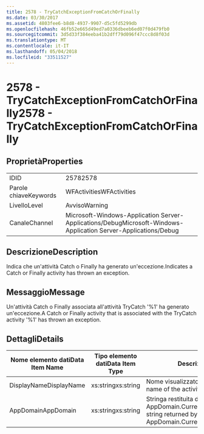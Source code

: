 ```yaml
---
title: 2578 - TryCatchExceptionFromCatchOrFinally
ms.date: 03/30/2017
ms.assetid: 4803fee6-b8d8-4937-9907-d5c5fd5299db
ms.openlocfilehash: 46fb52e665d49ed7a0336dbeeb6ed07f0d479fb0
ms.sourcegitcommit: 3d5d33f384eeba41b2dff79d096f47ccc8d8f03d
ms.translationtype: MT
ms.contentlocale: it-IT
ms.lasthandoff: 05/04/2018
ms.locfileid: "33511527"
---
```

# <a name="2578---trycatchexceptionfromcatchorfinally"></a><span data-ttu-id="11a42-102">2578 - TryCatchExceptionFromCatchOrFinally</span><span class="sxs-lookup"><span data-stu-id="11a42-102">2578 - TryCatchExceptionFromCatchOrFinally</span></span>
## <a name="properties"></a><span data-ttu-id="11a42-103">Proprietà</span><span class="sxs-lookup"><span data-stu-id="11a42-103">Properties</span></span>  
  
|||  
|-|-|  
|<span data-ttu-id="11a42-104">ID</span><span class="sxs-lookup"><span data-stu-id="11a42-104">ID</span></span>|<span data-ttu-id="11a42-105">2578</span><span class="sxs-lookup"><span data-stu-id="11a42-105">2578</span></span>|  
|<span data-ttu-id="11a42-106">Parole chiave</span><span class="sxs-lookup"><span data-stu-id="11a42-106">Keywords</span></span>|<span data-ttu-id="11a42-107">WFActivities</span><span class="sxs-lookup"><span data-stu-id="11a42-107">WFActivities</span></span>|  
|<span data-ttu-id="11a42-108">Livello</span><span class="sxs-lookup"><span data-stu-id="11a42-108">Level</span></span>|<span data-ttu-id="11a42-109">Avviso</span><span class="sxs-lookup"><span data-stu-id="11a42-109">Warning</span></span>|  
|<span data-ttu-id="11a42-110">Canale</span><span class="sxs-lookup"><span data-stu-id="11a42-110">Channel</span></span>|<span data-ttu-id="11a42-111">Microsoft-Windows-Application Server-Applications/Debug</span><span class="sxs-lookup"><span data-stu-id="11a42-111">Microsoft-Windows-Application Server-Applications/Debug</span></span>|  
  
## <a name="description"></a><span data-ttu-id="11a42-112">Descrizione</span><span class="sxs-lookup"><span data-stu-id="11a42-112">Description</span></span>  
 <span data-ttu-id="11a42-113">Indica che un'attività Catch o Finally ha generato un'eccezione.</span><span class="sxs-lookup"><span data-stu-id="11a42-113">Indicates a Catch or Finally activity has thrown an exception.</span></span>  
  
## <a name="message"></a><span data-ttu-id="11a42-114">Messaggio</span><span class="sxs-lookup"><span data-stu-id="11a42-114">Message</span></span>  
 <span data-ttu-id="11a42-115">Un'attività Catch o Finally associata all'attività TryCatch '%1' ha generato un'eccezione.</span><span class="sxs-lookup"><span data-stu-id="11a42-115">A Catch or Finally activity that is associated with the TryCatch activity '%1' has thrown an exception.</span></span>  
  
## <a name="details"></a><span data-ttu-id="11a42-116">Dettagli</span><span class="sxs-lookup"><span data-stu-id="11a42-116">Details</span></span>  
  
|<span data-ttu-id="11a42-117">Nome elemento dati</span><span class="sxs-lookup"><span data-stu-id="11a42-117">Data Item Name</span></span>|<span data-ttu-id="11a42-118">Tipo elemento dati</span><span class="sxs-lookup"><span data-stu-id="11a42-118">Data Item Type</span></span>|<span data-ttu-id="11a42-119">Descrizione</span><span class="sxs-lookup"><span data-stu-id="11a42-119">Description</span></span>|  
|--------------------|--------------------|-----------------|  
|<span data-ttu-id="11a42-120">DisplayName</span><span class="sxs-lookup"><span data-stu-id="11a42-120">DisplayName</span></span>|<span data-ttu-id="11a42-121">xs:string</span><span class="sxs-lookup"><span data-stu-id="11a42-121">xs:string</span></span>|<span data-ttu-id="11a42-122">Nome visualizzato dell'attività.</span><span class="sxs-lookup"><span data-stu-id="11a42-122">The display name of the activity.</span></span>|  
|<span data-ttu-id="11a42-123">AppDomain</span><span class="sxs-lookup"><span data-stu-id="11a42-123">AppDomain</span></span>|<span data-ttu-id="11a42-124">xs:string</span><span class="sxs-lookup"><span data-stu-id="11a42-124">xs:string</span></span>|<span data-ttu-id="11a42-125">Stringa restituita da AppDomain.CurrentDomain.FriendlyName.</span><span class="sxs-lookup"><span data-stu-id="11a42-125">The string returned by AppDomain.CurrentDomain.FriendlyName.</span></span>|
